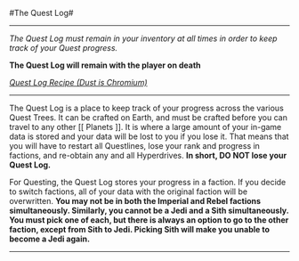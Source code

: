 #The Quest Log#

****

*The Quest Log must remain in your inventory at all times in order to keep track of your Quest progress.*

**The Quest Log will remain with the player on death**

*[Quest Log Recipe (Dust is Chromium)](https://i.gyazo.com/ecb45e4196fc5e297ff3dfb58837ad03.png)*

****

The Quest Log is a place to keep track of your progress across the various Quest Trees.  It can be crafted on Earth, and must be crafted before you can travel to any other [[ Planets ]].  It is where a large amount of your in-game data is stored and your data will be lost to you if you lose it.  That means that you will have to restart all Questlines, lose your rank and progress in factions, and re-obtain any and all Hyperdrives.  **In short, DO NOT lose your Quest Log.**

For Questing, the Quest Log stores your progress in a faction.  If you decide to switch factions, all of your data with the original faction will be overwritten.  **You may not be in both the Imperial and Rebel factions simultaneously.  Similarly, you cannot be a Jedi and a Sith simultaneously.  You must pick one of each, but there is always an option to go to the other faction, except from Sith to Jedi.  Picking Sith will make you unable to become a Jedi again.**

****